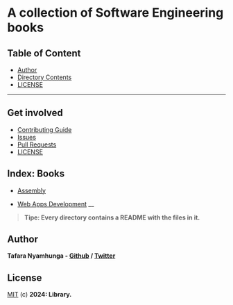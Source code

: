 # A collection of Software Engineering books

## Table of Content
- [Author](#author)
- [Directory Contents](#books)
- [LICENSE](#license)
___

## Get involved
- [Contributing Guide]()
- [Issues]()
- [Pull Requests]()
- [LICENSE](LICENSE)

## Index: Books

- [Assembly]()

- [Web Apps Development]()
__

> **Tipe: Every directory contains a README with the files in it.**

## Author

**Tafara Nyamhunga  - [Github](https://github.com/tafara-n) / [Twitter](https://twitter.com/tafaranyamhunga)**

## License

[MIT](LICENSE) (c) **2024: Library.**

